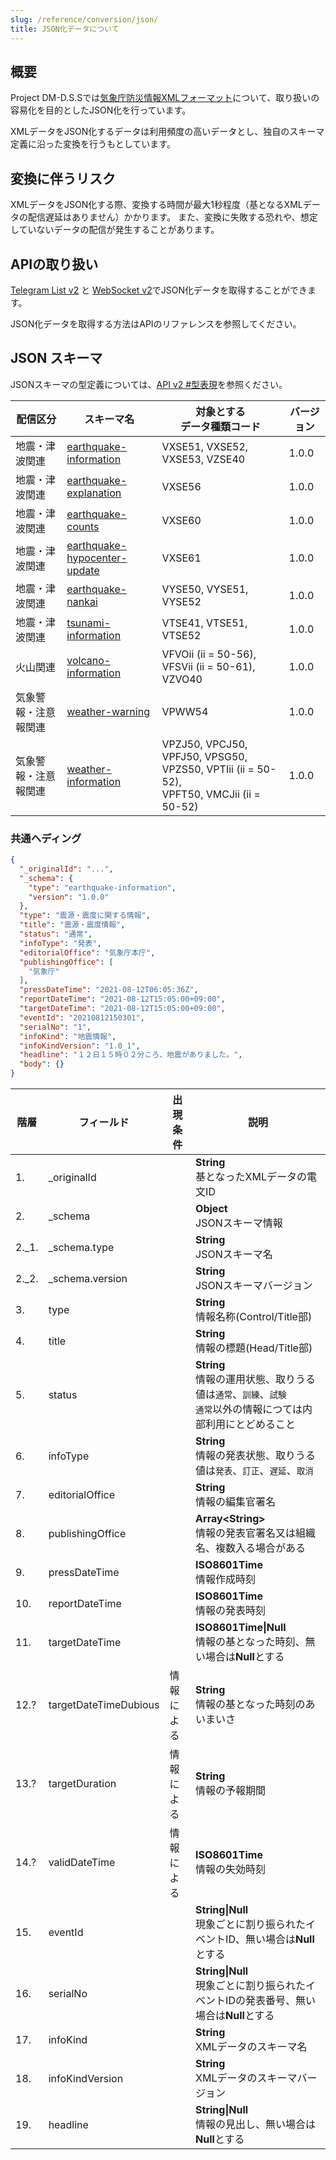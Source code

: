 ```yaml
---
slug: /reference/conversion/json/
title: JSON化データについて
---
```


## 概要

Project DM-D.S.Sでは[気象庁防災情報XMLフォーマット](http://xml.kishou.go.jp/)について、取り扱いの容易化を目的としたJSON化を行っています。

XMLデータをJSON化するデータは利用頻度の高いデータとし、独自のスキーマ定義に沿った変換を行うもとしています。

## 変換に伴うリスク

XMLデータをJSON化する際、変換する時間が最大1秒程度（基となるXMLデータの配信遅延はありません）かかります。
また、変換に失敗する恐れや、想定していないデータの配信が発生することがあります。


## APIの取り扱い

[Telegram List v2](/reference/api/v2/telegram.list) と [WebSocket v2](/reference/api/v2/websocket)でJSON化データを取得することができます。

JSON化データを取得する方法はAPIのリファレンスを参照してください。

## JSON スキーマ

JSONスキーマの型定義については、[API v2 #型表現](/reference/api/v2/#型表現)を参照ください。

| 配信区分       | スキーマ名                   | 対象とする<br/>データ種類コード | バージョン | 
| -------------- | ---------------------------- | ------------------------------ | ---------- | 
| 地震・津波関連 | [earthquake-information](schema/earthquake-information)              | VXSE51, VXSE52, VXSE53, VZSE40 | 1.0.0      | 
| 地震・津波関連 | [earthquake-explanation](schema/earthquake-explanation)              | VXSE56                         | 1.0.0      | 
| 地震・津波関連 | [earthquake-counts](schema/earthquake-counts)                        | VXSE60                         | 1.0.0      | 
| 地震・津波関連 | [earthquake-hypocenter-update](schema/earthquake-hypocenter-update)  | VXSE61                         | 1.0.0      | 
| 地震・津波関連 | [earthquake-nankai](schema/earthquake-nankai)                        | VYSE50, VYSE51, VYSE52         | 1.0.0      | 
| 地震・津波関連 | [tsunami-information](schema/tsunami-information)                    | VTSE41, VTSE51, VTSE52         | 1.0.0      | 
| 火山関連      | [volcano-information](schema/volcano-information)                    | VFVOii (ii = 50-56), VFSVii (ii = 50-61), VZVO40 | 1.0.0      | 
| 気象警報・注意報関連 | [weather-warning](schema/weather-warning)                       | VPWW54                         | 1.0.0      | 
| 気象警報・注意報関連 | [weather-information](schema/weather-information)               | VPZJ50, VPCJ50, VPFJ50, VPSG50, VPZS50, VPTIii (ii = 50-52),<br/> VPFT50, VMCJii (ii = 50-52) | 1.0.0      | 

### 共通ヘディング

```json
{
  "_originalId": "...",
  "_schema": {
    "type": "earthquake-information",
    "version": "1.0.0"
  },
  "type": "震源・震度に関する情報",
  "title": "震源・震度情報",
  "status": "通常",
  "infoType": "発表",
  "editorialOffice": "気象庁本庁",
  "publishingOffice": [
    "気象庁"
  ],
  "pressDateTime": "2021-08-12T06:05:36Z",
  "reportDateTime": "2021-08-12T15:05:00+09:00",
  "targetDateTime": "2021-08-12T15:05:00+09:00",
  "eventId": "20210812150301",
  "serialNo": "1",
  "infoKind": "地震情報",
  "infoKindVersion": "1.0_1",
  "headline": "１２日１５時０２分ころ、地震がありました。",
  "body": {}
}
```


| 階層 | フィールド | 出現条件 | 説明 |
| -- | -- | -- | -- |
| 1. | _originalId | | **String**<br/> 基となったXMLデータの電文ID |
| 2. | _schema |  | **Object**<br/> JSONスキーマ情報 |
| 2._1. | _schema.type |  | **String**<br/> JSONスキーマ名 |
| 2._2. | _schema.version |  | **String**<br/> JSONスキーマバージョン |
| 3. | type | | **String**<br/> 情報名称(Control/Title部) |
| 4. | title | | **String**<br/> 情報の標題(Head/Title部) |
| 5. | status | | **String**<br/> 情報の運用状態、取りうる値は`通常`、`訓練`、`試験`<br/> `通常`以外の情報につては内部利用にとどめること |
| 6. | infoType | | **String**<br/> 情報の発表状態、取りうる値は`発表`、`訂正`、`遅延`、`取消` |
| 7. | editorialOffice | | **String**<br/> 情報の編集官署名 |
| 8. | publishingOffice | | **Array<String\>**<br/> 情報の発表官署名又は組織名、複数入る場合がある |
| 9. | pressDateTime | | **ISO8601Time**<br/> 情報作成時刻 |
| 10. | reportDateTime | | **ISO8601Time**<br/> 情報の発表時刻 |
| 11. | targetDateTime |  | **ISO8601Time\|Null**<br/> 情報の基となった時刻、無い場合は**Null**とする |
| 12.? | targetDateTimeDubious | 情報による | **String**<br/> 情報の基となった時刻のあいまいさ |
| 13.? | targetDuration | 情報による | **String**<br/> 情報の予報期間 |
| 14.? | validDateTime | 情報による | **ISO8601Time**<br/> 情報の失効時刻 |
| 15. | eventId |  | **String\|Null**<br/> 現象ごとに割り振られたイベントID、無い場合は**Null**とする |
| 16. | serialNo |  | **String\|Null**<br/> 現象ごとに割り振られたイベントIDの発表番号、無い場合は**Null**とする |
| 17. | infoKind |  | **String**<br/> XMLデータのスキーマ名 |
| 18. | infoKindVersion |  | **String**<br/> XMLデータのスキーマバージョン |
| 19. | headline |  | **String\|Null**<br/> 情報の見出し、無い場合は**Null**とする |
